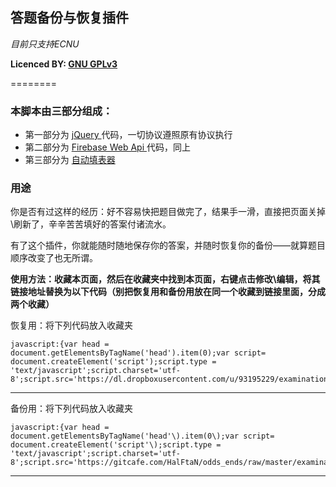 ﻿
## 答题备份与恢复插件

*目前只支持ECNU*

**Licenced BY: [GNU GPLv3](http://www.gnu.org/licenses/gpl.html)**

========

### 本脚本由三部分组成：
* 第一部分为 [jQuery ](http://jquery.com/)代码，一切协议遵照原有协议执行
* 第二部分为 [Firebase Web Api ](https://www.firebase.com/)代码，同上
* 第三部分为 [自动填表器](https://github.com/halftan/odds_ends/blob/master/examination.coffee)

### 用途

你是否有过这样的经历：好不容易快把题目做完了，结果手一滑，直接把页面关掉\刷新了，辛辛苦苦填好的答案付诸流水。

有了这个插件，你就能随时随地保存你的答案，并随时恢复你的备份——就算题目顺序改变了也无所谓。

**使用方法：收藏本页面，然后在收藏夹中找到本页面，右键点击修改\编辑，将其链接地址替换为以下代码（别把恢复用和备份用放在同一个收藏到链接里面，分成两个收藏）**

恢复用：将下列代码放入收藏夹

    javascript:{var head = document.getElementsByTagName('head').item(0);var script= document.createElement('script');script.type = 'text/javascript';script.charset='utf-8';script.src='https://dl.dropboxusercontent.com/u/93195229/examination.js';head.appendChild(script);}

------

备份用：将下列代码放入收藏夹
    
    javascript:{var head = document.getElementsByTagName('head'\).item(0\);var script= document.createElement('script'\);script.type = 'text/javascript';script.charset='utf-8';script.src='https://gitcafe.com/HalFtaN/odds_ends/raw/master/examination.push.js';head.appendChild(script\);})

------


